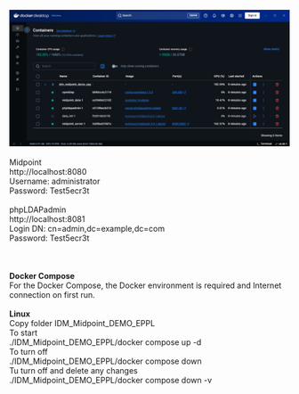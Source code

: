 <img src="./Docker_IDM_Midpoint_DEMO_EPPL_.png" border="0"></img><br>
<br>
Midpoint<br>
http://localhost:8080<br>
Username: administrator<br>
Password: Test5ecr3t<br>
<br>
phpLDAPadmin<br>
http://localhost:8081<br>
Login DN: cn=admin,dc=example,dc=com<br>
Password: Test5ecr3t<br>
<br>
<br>
<br>
<b>Docker Compose</b><br>
For the Docker Compose, the Docker environment is required and Internet connection on first run.<br>
<br>
<b>Linux</b><br>
Copy folder IDM_Midpoint_DEMO_EPPL<br>
To start<br>
./IDM_Midpoint_DEMO_EPPL/docker compose up -d<br>
To turn off<br>
./IDM_Midpoint_DEMO_EPPL/docker compose down<br>
Tu turn off and delete any changes<br>
./IDM_Midpoint_DEMO_EPPL/docker compose down -v
